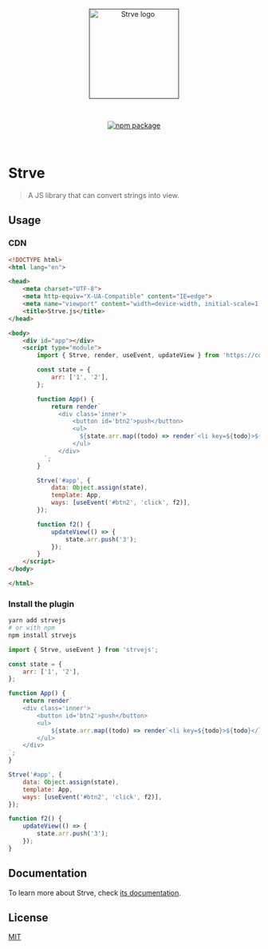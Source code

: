 <p align="center">
  <a href="" target="_blank" rel="noopener noreferrer">
    <img width="180" src="https://www.maomin.club/site/strvejs/logo.png" alt="Strve logo">
  </a>
</p>
<br/>
<p align="center">
  <a href="https://npmjs.com/package/strvejs"><img src="https://badgen.net/npm/v/strvejs" alt="npm package"></a>
</p>
<br/>

# Strve

> A JS library that can convert strings into view.

## Usage

### CDN

```html
<!DOCTYPE html>
<html lang="en">

<head>
    <meta charset="UTF-8">
    <meta http-equiv="X-UA-Compatible" content="IE=edge">
    <meta name="viewport" content="width=device-width, initial-scale=1.0">
    <title>Strve.js</title>
</head>

<body>
    <div id="app"></div>
    <script type="module">
        import { Strve, render, useEvent, updateView } from 'https://cdn.jsdelivr.net/npm/strvejs@1.0.4/dist/strve.esm.min.js';

        const state = {
            arr: ['1', '2'],
        };

        function App() {
            return render`
              <div class='inner'>
                  <button id='btn2'>push</button>
                  <ul>
                    ${state.arr.map((todo) => render`<li key=${todo}>${todo}</li>`)}
                  </ul>
              </div>
          `;
        }

        Strve('#app', {
            data: Object.assign(state),
            template: App,
            ways: [useEvent('#btn2', 'click', f2)],
        });

        function f2() {
            updateView(() => {
                state.arr.push('3');
            });
        }
    </script>
</body>

</html>
```

### Install the plugin

```bash
yarn add strvejs
# or with npm
npm install strvejs
```

```js
import { Strve, useEvent } from 'strvejs';

const state = {
    arr: ['1', '2'],
};

function App() {
    return render`
    <div class='inner'>
        <button id='btn2'>push</button>
        <ul>
            ${state.arr.map((todo) => render`<li key=${todo}>${todo}</li>`)}
        </ul>
    </div>
`;
}

Strve('#app', {
    data: Object.assign(state),
    template: App,
    ways: [useEvent('#btn2', 'click', f2)],
});

function f2() {
    updateView(() => {
        state.arr.push('3');
    });
}

```

## Documentation

To learn more about Strve, check [its documentation](https://www.maomin.club/site/strvejs/).

## License

[MIT](http://opensource.org/licenses/MIT)
